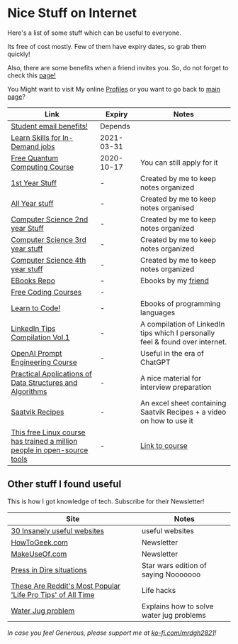 <!-- markdownlint-disable MD013 -->

# Nice Stuff on Internet

Here's a list of some stuff which can be useful to everyone.

Its free of cost mostly. Few of them have expiry dates, so grab them quickly!

Also, there are some benefits when a friend invites you.
So, do not forget to check this [page!](./miscellaneous/invitations.md)

You Might want to visit My online [Profiles](myself-on-internet.md) or you want to go back to [main page](readme.md)?

| Link                                                                                               | Expiry     | Notes                                                                         |
| -------------------------------------------------------------------------------------------------- | ---------- | ----------------------------------------------------------------------------- |
| [Student email benefits!](https://www.makeuseof.com/tag/discounts-edu-email-address/)              | Depends    |                                                                               |
| [Learn Skills for In-Demand jobs](https://bit.ly/30biXpr)                                          | 2021-03-31 |                                                                               |
| [Free Quantum Computing Course](https://www.qubitbyqubit.org/programs)                             | 2020-10-17 | You can still apply for it                                                    |
| [1st Year Stuff](http://bit.ly/clgstuff)                                                           | -          | Created by me to keep notes organized                                         |
| [All Year stuff](https://1drv.ms/u/s!AqbOAR5ggpjcgvh3oM5oAmT-UZ1g_g?e=G5mK7B)                      | -          | Created by me to keep notes organised                                         |
| [Computer Science 2nd year Stuff](http://bit.ly/CS2ndYR)                                           | -          | Created by me to keep notes organized                                         |
| [Computer Science 3rd year stuff](https://bit.ly/CS3rdYR)                                          | -          | Created by me to keep notes organized                                         |
| [Computer Science 4th year stuff](http://bit.ly/CS4thYR)                                           | -          | Created by me to keep notes organized                                         |
| [EBooks Repo](http://bit.ly/EBOOKSbyRAaETH)                                                        | -          | Ebooks by my [friend](https://github.com/RohitM-IN)                           |
| [Free Coding Courses](http://bit.ly/FreeCodingCourses)                                             | -          |                                                                               |
| [Learn to Code!](http://bit.ly/lrn2cde)                                                            | -          | Ebooks of programming languages                                               |
| [LinkedIn Tips Compilation Vol.1](https://bit.ly/LITipsVol1)                                       | -          | A compilation of LinkedIn tips which I personally feel & found over internet. |
| [OpenAI Prompt Engineering Course](https://learn.deeplearning.ai/)                                 | -          | Useful in the era of ChatGPT                                                  |
| [Practical Applications of Data Structures and Algorithms](http://bit.ly/2PySIH3)                  | -          | A nice material for interview preparation                                     |
| [Saatvik Recipes](https://bit.ly/recipemaster)                                                     | -          | An excel sheet containing Saatvik Recipes + a video on how to use it          |
| [This free Linux course has trained a million people in open-source tools](https://tek.io/3cHmNf8) | -          | [Link to course](https://bit.ly/33aSZEh)                                      |

## Other stuff I found useful

This is how I got knowledge of tech. Subscribe for their Newsletter!

| Site                                                                                  | Notes                                    |
| ------------------------------------------------------------------------------------- | ---------------------------------------- |
| [30 Insanely useful websites](https://www.makeuseof.com/tag/more-useful-websites/)    | useful websites                          |
| [HowToGeek.com](https://www.howtogeek.com/page/newsletter/)                           | Newsletter                               |
| [MakeUseOf.com](https://www.makeuseof.com/page/newsletter/)                           | Newsletter                               |
| [Press in Dire situations](https://theuselessweb.site/nooooooooooooooo/)              | Star wars edition of saying Nooooooo     |
| [These Are Reddit's Most Popular 'Life Pro Tips' of All Time](https://bit.ly/3dUAjww) | Life hacks                               |
| [Water Jug problem](https://bit.ly/39JH6sb)                                           | Explains how to solve water jug problems |

_In case you feel Generous, please support me at [ko-fi.com/mrdgh2821](https://ko-fi.com/mrdgh2821)!_
